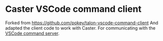 # Caster VSCode command client

Forked from https://github.com/pokey/talon-vscode-command-client
And adapted the client code to work with Caster. For communicating with the [VSCode command server](https://marketplace.visualstudio.com/items?itemName=pokey.command-server).

